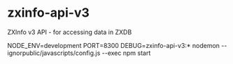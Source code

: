 # zxinfo-api-v3
ZXInfo v3 API - for accessing data in ZXDB

NODE_ENV=development PORT=8300 DEBUG=zxinfo-api-v3:* nodemon --ignorpublic/javascripts/config.js --exec npm start
